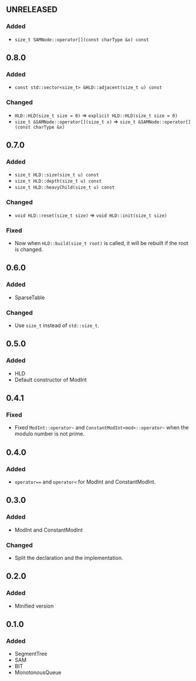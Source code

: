 ## UNRELEASED

### Added

- `size_t SAMNode::operator[](const charType &x) const`

## 0.8.0

### Added

- `const std::vector<size_t> &HLD::adjacent(size_t u) const`

### Changed

- `HLD::HLD(size_t size = 0)` => `explicit HLD::HLD(size_t size = 0)`
- `size_t &SAMNode::operator[](size_t x)` => `size_t &SAMNode::operator[](const charType &x)`

## 0.7.0

### Added

- `size_t HLD::size(size_t u) const`
- `size_t HLD::depth(size_t u) const`
- `size_t HLD::heavyChild(size_t u) const`

### Changed

- `void HLD::reset(size_t size)` => `void HLD::init(size_t size)`

### Fixed

- Now when `HLD::build(size_t root)` is called, it will be rebuilt if the root is changed.

## 0.6.0

### Added

- SparseTable

### Changed

- Use `size_t` instead of `std::size_t`.

## 0.5.0

### Added

- HLD
- Default constructor of ModInt

## 0.4.1

### Fixed

- Fixed `ModInt::operator~` and `ConstantModInt<mod>::operator~` when the modulo number is not prime.

## 0.4.0

### Added

- `operator==` and `operator<` for ModInt and ConstantModInt.

## 0.3.0

### Added

- ModInt and ConstantModInt

### Changed

- Split the declaration and the implementation.

## 0.2.0

### Added

- Minified version

## 0.1.0

### Added

- SegmentTree
- SAM
- BIT
- MonotonousQueue
